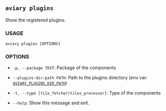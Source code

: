 <style>
  .md-sidebar--secondary { visibility: hidden }
</style>

## `aviary plugins`

Show the registered plugins.

### **USAGE**

```
aviary plugins [OPTIONS]
```

### **OPTIONS**

- `-p, --package TEXT`: Package of the components
- `--plugins-dir-path PATH`: Path to the plugins directory
(env var: [`AVIARY_PLUGINS_DIR_PATH`][AVIARY_PLUGINS_DIR_PATH])
- `-t, --type [tile_fetcher|tiles_processor]`: Type of the components
- `--help`: Show this message and exit.

  [AVIARY_PLUGINS_DIR_PATH]: environment_variables.md#aviary_plugins_dir_path
